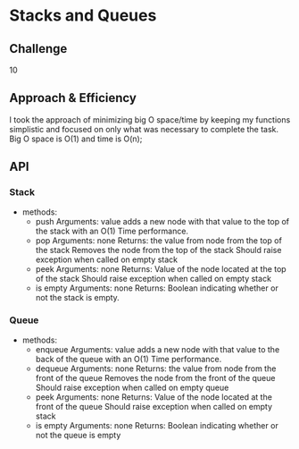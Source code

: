 # Stacks and Queues

<!-- Short summary or background information -->

## Challenge

10

## Approach & Efficiency

I took the approach of minimizing big O space/time by keeping my functions simplistic and focused on only what was necessary to complete the task. Big O space is O(1) and time is O(n);

## API

### Stack

- methods:
  - push
    Arguments: value
    adds a new node with that value to the top of the stack with an O(1) Time performance.
  - pop
    Arguments: none
    Returns: the value from node from the top of the stack
    Removes the node from the top of the stack
    Should raise exception when called on empty stack
  - peek
    Arguments: none
    Returns: Value of the node located at the top of the stack
    Should raise exception when called on empty stack
  - is empty
    Arguments: none
    Returns: Boolean indicating whether or not the stack is empty.

### Queue

- methods:
  - enqueue
    Arguments: value
    adds a new node with that value to the back of the queue with an O(1) Time performance.
  - dequeue
    Arguments: none
    Returns: the value from node from the front of the queue
    Removes the node from the front of the queue
    Should raise exception when called on empty queue
  - peek
    Arguments: none
    Returns: Value of the node located at the front of the queue
    Should raise exception when called on empty stack
  - is empty
    Arguments: none
    Returns: Boolean indicating whether or not the queue is empty
